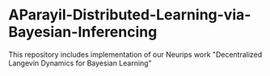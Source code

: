 # AParayil-Distributed-Learning-via-Bayesian-Inferencing
This repository includes implementation of our Neurips work "Decentralized Langevin Dynamics for Bayesian Learning"
